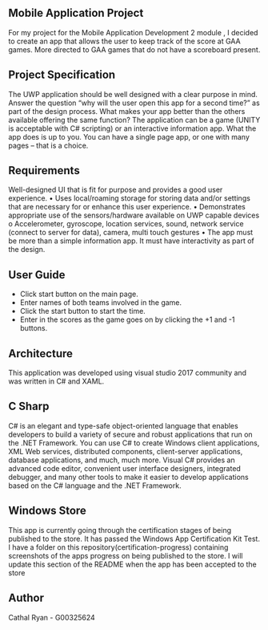 ## Mobile Application Project

For my project for the Mobile Application Development 2 module , I decided to create an app that allows the user to keep track of the score at GAA games. More directed to GAA games that do not have a scoreboard present.

## Project Specification

The UWP application should be well designed with a clear purpose in mind. Answer the question
“why will the user open this app for a second time?” as part of the design process. What makes your
app better than the others available offering the same function?
The application can be a game (UNITY is acceptable with C# scripting) or an interactive information
app. What the app does is up to you. You can have a single page app, or one with many pages – that
is a choice.

## Requirements

Well-designed UI that is fit for purpose and provides a good user experience.
• Uses local/roaming storage for storing data and/or settings that are necessary for or
enhance this user experience.
• Demonstrates appropriate use of the sensors/hardware available on UWP capable devices
o Accelerometer, gyroscope, location services, sound, network service (connect to
server for data), camera, multi touch gestures
• The app must be more than a simple information app. It must have interactivity as part of
the design.

## User Guide 

- Click start button on the main page.
- Enter names of both teams involved in the game.
- Click the start button to start the time.
- Enter in the scores as the game goes on by clicking the +1 and -1 buttons.


## Architecture

This application was developed  using visual studio 2017 community and was written in C# and XAML.

## C Sharp

C# is an elegant and type-safe object-oriented language that enables developers to build a variety of secure and robust applications that run on the .NET Framework. You can use C# to create Windows client applications, XML Web services, distributed components, client-server applications, database applications, and much, much more. Visual C# provides an advanced code editor, convenient user interface designers, integrated debugger, and many other tools to make it easier to develop applications based on the C# language and the .NET Framework.

## Windows Store

This app is currently going through the certification stages of being published to the store.
It has passed the Windows App Certification Kit Test.
I have a folder on this repository(certification-progress) containing screenshots of the apps progress on being published to the store.
I will update this section of the README when the app has been accepted to the store

## Author

Cathal Ryan - G00325624

